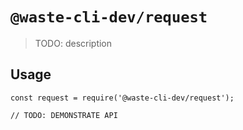 # `@waste-cli-dev/request`

> TODO: description

## Usage

```
const request = require('@waste-cli-dev/request');

// TODO: DEMONSTRATE API
```
